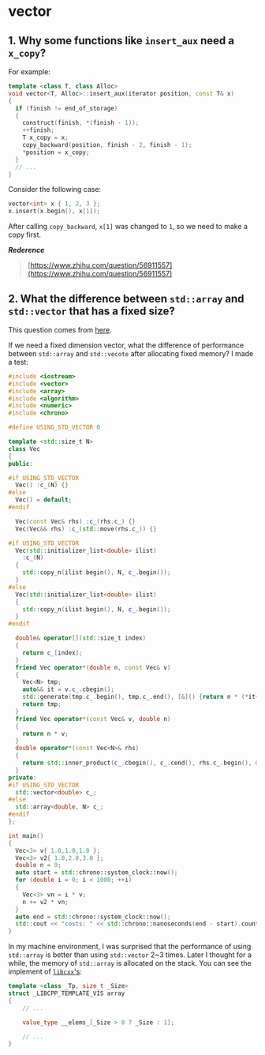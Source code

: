 # vector

## 1. Why some functions like `insert_aux` need a `x_copy`?

For example:
```c++
template <class T, class Alloc>
void vector<T, Alloc>::insert_aux(iterator position, const T& x)
{
  if (finish != end_of_storage)
  {
    construct(finish, *(finish - 1));
    ++finish;
    T x_copy = x;
    copy_backward(position, finish - 2, finish - 1);
    *position = x_copy;
  }
  // ...
}
```
Consider the following case:<br>
```c++
vector<int> x { 1, 2, 3 };
x.insert(x.begin(), x[1]);
```
After calling `copy_backward`, `x[1]` was changed to `1`, so we need to make a copy first.<br>

***Rederence***<br>
>[https://www.zhihu.com/question/56911557](https://www.zhihu.com/question/56911557)<br>

## 2. What the difference between `std::array` and `std::vector` that has a fixed size?

This question comes from [here](https://www.zhihu.com/question/60458295).

If we need a fixed dimension vector, what the difference of performance between `std::array` and `std::vecote` after allocating fixed memory? I made a test:
```c++
#include <iostream>
#include <vector>
#include <array>
#include <algorithm>
#include <numeric>
#include <chrono>

#define USING_STD_VECTOR 0

template <std::size_t N>
class Vec
{
public:

#if USING_STD_VECTOR
  Vec() :c_(N) {}
#else
  Vec() = default;
#endif

  Vec(const Vec& rhs) :c_(rhs.c_) {}
  Vec(Vec&& rhs) :c_(std::move(rhs.c_)) {}

#if USING_STD_VECTOR
  Vec(std::initializer_list<double> ilist)
    :c_(N)
  {
    std::copy_n(ilist.begin(), N, c_.begin());
  }
#else
  Vec(std::initializer_list<double> ilist)
  {
    std::copy_n(ilist.begin(), N, c_.begin());
  }
#endif

  double& operator[](std::size_t index)
  {
    return c_[index];
  }
  friend Vec operator*(double n, const Vec& v)
  {
    Vec<N> tmp;
    auto&& it = v.c_.cbegin();
    std::generate(tmp.c_.begin(), tmp.c_.end(), [&]() {return n * (*it++); });
    return tmp;
  }
  friend Vec operator*(const Vec& v, double n)
  {
    return n * v;
  }
  double operator*(const Vec<N>& rhs)
  {
    return std::inner_product(c_.cbegin(), c_.cend(), rhs.c_.begin(), 0);
  }
private:
#if USING_STD_VECTOR
  std::vector<double> c_;
#else
  std::array<double, N> c_;
#endif
};

int main()
{
  Vec<3> v{ 1.0,1.0,1.0 };
  Vec<3> v2{ 1.0,2.0,3.0 };
  double n = 0;
  auto start = std::chrono::system_clock::now();
  for (double i = 0; i < 1000; ++i)
  {
    Vec<3> vn = i * v;
    n += v2 * vn;
  }
  auto end = std::chrono::system_clock::now();
  std::cout << "costs: " << std::chrono::nanoseconds(end - start).count() << "ns" << std::endl;
}
```

In my machine environment, I was surprised that the performance of using `std::array` is better than using `std::vector` 2~3 times. Later I thought for a while, the memory of `std::array` is allocated on the stack. You can see the implement of [`libcxx`'s](https://github.com/llvm-mirror/libcxx/blob/master/include/array):
```c++
template <class _Tp, size_t _Size>
struct _LIBCPP_TEMPLATE_VIS array
{
    // ...

    value_type __elems_[_Size > 0 ? _Size : 1];

    // ...
}
```
